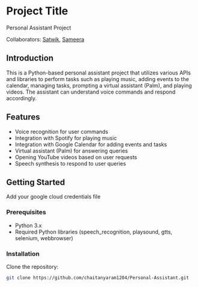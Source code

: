 # Project Title

Personal Assistant Project

Collaborators: [Satwik](https://github.com/panda9903/), [Sameera](https://github.com/meera-04)

## Introduction

This is a Python-based personal assistant project that utilizes various APIs and libraries to perform tasks such as playing music, adding events to the calendar, managing tasks, prompting a virtual assistant (Palm), and playing videos. The assistant can understand voice commands and respond accordingly.

## Features

- Voice recognition for user commands
- Integration with Spotify for playing music
- Integration with Google Calendar for adding events and tasks
- Virtual assistant (Palm) for answering queries
- Opening YouTube videos based on user requests
- Speech synthesis to respond to user queries

## Getting Started
Add your google cloud credentials file

### Prerequisites

- Python 3.x
- Required Python libraries (speech_recognition, playsound, gtts, selenium, webbrowser)

### Installation

 Clone the repository:

   ```bash
   git clone https://github.com/chaitanyaram1204/Personal-Assistant.git

